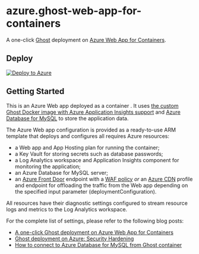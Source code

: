 # azure.ghost-web-app-for-containers

A one-click [Ghost](https://ghost.org/) deployment on [Azure Web App for Containers](https://azure.microsoft.com/en-us/services/app-service/containers/).

## Deploy

[![Deploy to Azure](https://aka.ms/deploytoazurebutton)](https://portal.azure.com/#create/Microsoft.Template/uri/https%3A%2F%2Fraw.githubusercontent.com%2Fjakerr%2Fazure.ghost-web-app-for-containers%2Fmaster%2Fghost.json)

## Getting Started

This is an Azure Web app deployed as a container . It uses [the custom Ghost Docker image with Azure Application Insights support](https://github.com/andrewmatveychuk/docker-ghost-ai) and [Azure Database for MySQL](https://azure.microsoft.com/en-us/services/mysql/) to store the application data.

The Azure Web app configuration is provided as a ready-to-use ARM template that deploys and configures all requires Azure resources:

* a Web app and App Hosting plan for running the container;
* a Key Vault for storing secrets such as database passwords;
* a Log Analytics workspace and Application Insights component for monitoring the application;
* an Azure Database for MySQL server;
* an [Azure Front Door](https://docs.microsoft.com/en-us/azure/frontdoor/) endpoint with a [WAF policy](https://docs.microsoft.com/en-us/azure/web-application-firewall/afds/afds-overview) _or_ an [Azure CDN](https://docs.microsoft.com/en-us/azure/cdn/) profile and endpoint for offloading the traffic from the Web app depending on the specified input parameter (deploymentConfiguration).

All resources have their diagnostic settings configured to stream resource logs and metrics to the Log Analytics workspace.

For the complete list of settings, please refer to the following blog posts:

* [A one-click Ghost deployment on Azure Web App for Containers](https://andrewmatveychuk.com/a-one-click-ghost-deployment-on-azure-web-app-for-containers/)
* [Ghost deployment on Azure: Security Hardening](https://andrewmatveychuk.com/ghost-deployment-on-azure-security-hardening/)
* [How to connect to Azure Database for MySQL from Ghost container](https://andrewmatveychuk.com/how-to-connect-to-azure-database-for-mysql-from-ghost-container/)
